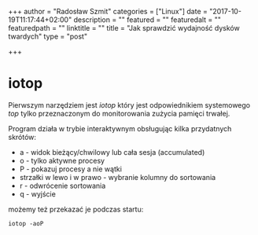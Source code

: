 +++
author = "Radosław Szmit"
categories = ["Linux"]
date = "2017-10-19T11:17:44+02:00"
description = ""
featured = ""
featuredalt = ""
featuredpath = ""
linktitle = ""
title = "Jak sprawdzić wydajność dysków twardych"
type = "post"

+++

# iotop

Pierwszym narzędziem jest *iotop* który jest odpowiednikiem systemowego *top* tylko przeznaczonym do monitorowania zużycia pamięci trwałej.

Program działa w trybie interaktywnym obsługując kilka przydatnych skrótów:

* a - widok bieżący/chwilowy lub cała sesja (accumulated)
* o - tylko aktywne procesy
* P - pokazuj procesy a nie wątki
* strzałki w lewo i w prawo - wybranie kolumny do sortowania
* r - odwrócenie sortowania
* q - wyjście

możemy też przekazać je podczas startu:
~~~shell
iotop -aoP 
~~~